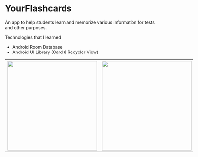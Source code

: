 # YourFlashcards

An app to help students learn and memorize various information for tests and other purposes.

Technologies that I learned

* Android Room Database
* Android UI Library (Card & Recycler View)

<table style="width:120%">
  <tr>
    <th><img src="https://user-images.githubusercontent.com/25613143/128641154-88ff7796-59b1-49ff-9e0f-76bfb90d1a49.png" width="288"></th>
    <th><img src="https://user-images.githubusercontent.com/25613143/128641354-46beb394-35fb-4d07-83d3-3a7bd261a027.png" width="288"></th> 
    <th><img src="https://user-images.githubusercontent.com/25613143/128641732-85bce181-4c49-4162-8c3b-f0b9a1d1c6a7.png" width="288"></th>
  </tr>
</table>



